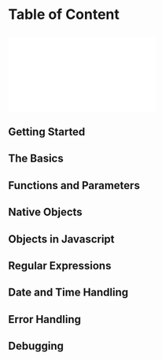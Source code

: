 # Table of Content


![Introduction](./Introduction/readme.md)
------------
Getting Started
---------------
The Basics
-----------
Functions and Parameters
------------------------
Native Objects
--------------
Objects in Javascript
---------------------
Regular Expressions
-------------------
Date and Time Handling
-----------------------
Error Handling
--------------
Debugging
---------